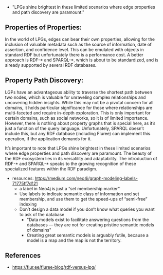 
- "LPGs shine brightest in these limited scenarios where edge properties and path discovery are paramount."

## Properties of Properties:

In the world of LPGs, edges can bear their own properties, allowing for the inclusion of valuable metadata such as the source of information, date of assertion, and confidence level. This can be emulated with objects in standard RDF but unfortunately there is a performance cost. A better approach is RDF-* and SPARQL-*, which is about to be standardized, and is already supported by several RDF databases.

## Property Path Discovery:

LGPs have an advantageous ability to traverse the shortest path between two nodes, which is valuable for unraveling complex relationships and uncovering hidden insights. While this may not be a pivotal concern for all domains, it holds particular significance for those where relationships are multi-faceted and require in-depth exploration. This is only important for certain domains, such as social networks, so it is of limited importance. However, there is nothing about property graphs that is special here, as it’s just a function of the query language. Unfortunately, SPARQL doesn’t include this, but any RDF database (including Fluree) can implement this operation, if the application demands for it.

It’s important to note that LPGs shine brightest in these limited scenarios where edge properties and path discovery are paramount. The beauty of the RDF ecosystem lies in its versatility and adaptability. The introduction of RDF-* and SPARQL-* speaks to the growing recognition of these specialized features within the RDF paradigm.

- resources:  https://medium.com/neo4j/graph-modeling-labels-71775ff7d121
  - a label in Neo4j is just a “set membership marker”
  - Use labels to indicate semantic class of information and set membership, and use them to get the speed-ups of “semi-free” indexing
  - Don’t design a data model if you don’t know what queries you want to ask of the database
    - "Data models exist to facilitate answering questions from the databases — they are not for creating pristine semantic models of domains"
    - Creating great semantic models is arguably futile, because a model is a map and the map is not the territory.

## References

- https://flur.ee/fluree-blog/rdf-versus-lpg/